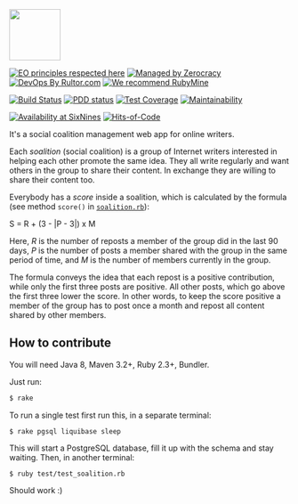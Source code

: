 <img src="http://www.soalition.com/logo.svg" width="92px" height="92px"/>

[![EO principles respected here](https://www.elegantobjects.org/badge.svg)](https://www.elegantobjects.org)
[![Managed by Zerocracy](https://www.0crat.com/badge/CAZPZR9FS.svg)](https://www.0crat.com/p/CAZPZR9FS)
[![DevOps By Rultor.com](http://www.rultor.com/b/yegor256/soalition)](http://www.rultor.com/p/yegor256/soalition)
[![We recommend RubyMine](https://www.elegantobjects.org/rubymine.svg)](https://www.jetbrains.com/ruby/)

[![Build Status](https://travis-ci.org/yegor256/soalition.svg)](https://travis-ci.org/yegor256/soalition)
[![PDD status](http://www.0pdd.com/svg?name=yegor256/soalition)](http://www.0pdd.com/p?name=yegor256/soalition)
[![Test Coverage](https://img.shields.io/codecov/c/github/yegor256/soalition.svg)](https://codecov.io/github/yegor256/soalition?branch=master)
[![Maintainability](https://api.codeclimate.com/v1/badges/451556110dacf73cc6f6/maintainability)](https://codeclimate.com/github/yegor256/soalition/maintainability)

[![Availability at SixNines](https://www.sixnines.io/b/79be)](https://www.sixnines.io/h/79be)
[![Hits-of-Code](https://hitsofcode.com/github/yegor256/soalition)](https://hitsofcode.com/view/github/yegor256/soalition)

It's a social coalition management web app for online writers.

Each _soalition_ (social coalition) is a group of Internet writers interested
in helping each other promote the same idea. They all write regularly
and want others in the group to share their content. In exchange they
are willing to share their content too.

Everybody has a _score_ inside a soalition, which is calculated by
the formula (see method `score()`
in [`soalition.rb`](https://github.com/yegor256/soalition/blob/master/objects/soalition.rb)):

S = R + (3 - |P - 3|) x M

Here, _R_ is the number of reposts a member of the group did in the last
90 days, _P_ is the number of posts a member shared with the group in the
same period of time, and _M_ is the number of members currently in the group.

The formula conveys the idea that each repost is a positive contribution,
while only the first three posts are positive. All other posts, which go above
the first three lower the score. In other words, to keep the score positive
a member of the group has to post once a month and repost all content
shared by other members.

## How to contribute

You will need Java 8, Maven 3.2+, Ruby 2.3+, Bundler.

Just run:

```bash
$ rake
```

To run a single test first run this, in a separate terminal:

```
$ rake pgsql liquibase sleep
```

This will start a PostgreSQL database, fill it up with the schema and stay
waiting. Then, in another terminal:

```
$ ruby test/test_soalition.rb
```

Should work :)
